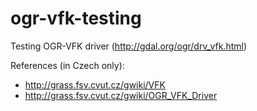 ogr-vfk-testing
===============

Testing OGR-VFK driver (http://gdal.org/ogr/drv_vfk.html)

References (in Czech only):

* http://grass.fsv.cvut.cz/gwiki/VFK
* http://grass.fsv.cvut.cz/gwiki/OGR_VFK_Driver
